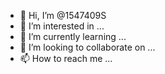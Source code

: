 - 👋 Hi, I’m @1547409S
- 👀 I’m interested in ...
- 🌱 I’m currently learning ...
- 💞️ I’m looking to collaborate on ...
- 📫 How to reach me ...

<!---
1547409S/1547409S is a ✨ special ✨ repository because its `README.md` (this file) appears on your GitHub profile.
You can click the Preview link to take a look at your changes.
--->
